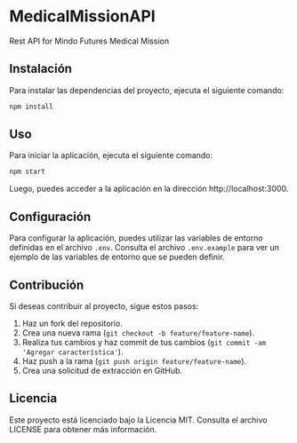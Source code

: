 # MedicalMissionAPI
Rest API for Mindo Futures Medical Mission

## Instalación

Para instalar las dependencias del proyecto, ejecuta el siguiente comando:
```bash
npm install
```

## Uso
Para iniciar la aplicación, ejecuta el siguiente comando:
```bash
npm start
```


Luego, puedes acceder a la aplicación en la dirección http://localhost:3000.

## Configuración

Para configurar la aplicación, puedes utilizar las variables de entorno definidas en el archivo `.env`. Consulta el archivo `.env.example` para ver un ejemplo de las variables de entorno que se pueden definir.

## Contribución

Si deseas contribuir al proyecto, sigue estos pasos:

1. Haz un fork del repositorio.
2. Crea una nueva rama (`git checkout -b feature/feature-name`).
3. Realiza tus cambios y haz commit de tus cambios (`git commit -am 'Agregar característica'`).
4. Haz push a la rama (`git push origin feature/feature-name`).
5. Crea una solicitud de extracción en GitHub.

## Licencia

Este proyecto está licenciado bajo la Licencia MIT. Consulta el archivo LICENSE para obtener más información.
